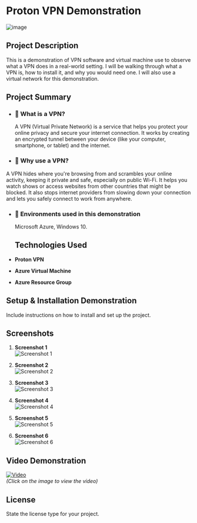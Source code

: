 # Proton VPN Demonstration

![image](https://github.com/user-attachments/assets/ce687fd7-904f-41a1-b8cc-32f754574559)




## **Project Description**
This is a demonstration of VPN software and virtual machine use to observe what a VPN does in a real-world setting. I will be walking through what a VPN is, how to install it, and why you would need one. I will also use a virtual network for this demonstration.

## **Project Summary**
- ### **🔹 What is a VPN?** 
  A VPN (Virtual Private Network) is a service that helps you protect your online privacy and secure your internet connection. It works by creating an encrypted tunnel between your device (like your computer, smartphone, or tablet) and the internet.
  
- ### **🔹 Why use a VPN?** 
 A VPN hides where you're browsing from and scrambles your online activity, keeping it private and safe, especially on public Wi-Fi. It helps you watch shows or access websites from other countries that might be blocked. It also stops internet providers from slowing down your connection and lets you safely connect to work from anywhere.
- ### **🔹 Environments used in this demonstration** 
  Microsoft Azure, Windows 10.

  ## **Technologies Used**

- **Proton VPN**
- **Azure Virtual Machine**
- **Azure Resource Group**

## **Setup & Installation Demonstration**
Include instructions on how to install and set up the project.



## **Screenshots**

1. **Screenshot 1**  
   ![Screenshot 1](link-to-your-image-1)  
  
2. **Screenshot 2**  
   ![Screenshot 2](link-to-your-image-2)  
  
3. **Screenshot 3**  
   ![Screenshot 3](link-to-your-image-3)  
  
4. **Screenshot 4**  
   ![Screenshot 4](link-to-your-image-4)  
  
5. **Screenshot 5**  
   ![Screenshot 5](link-to-your-image-5)  
  
6. **Screenshot 6**  
   ![Screenshot 6](link-to-your-image-6)  

## **Video Demonstration**
[![Video](https://img.youtube.com/vi/YOUR_VIDEO_ID/0.jpg)](https://www.youtube.com/watch?v=YOUR_VIDEO_ID)  
*(Click on the image to view the video)*

## **License**
State the license type for your project.
